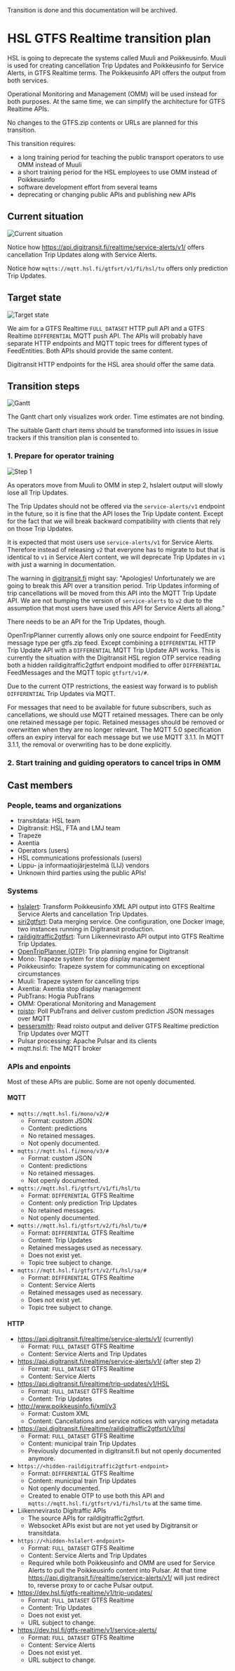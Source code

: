Transition is done and this documentation will be archived.

# HSL GTFS Realtime transition plan

HSL is going to deprecate the systems called Muuli and Poikkeusinfo.
Muuli is used for creating cancellation Trip Updates and Poikkeusinfo for Service Alerts, in GTFS Realtime terms.
The Poikkeusinfo API offers the output from both services.

Operational Monitoring and Management (OMM) will be used instead for both purposes.
At the same time, we can simplify the architecture for GTFS Realtime APIs.

No changes to the GTFS.zip contents or URLs are planned for this transition.

This transition requires:
- a long training period for teaching the public transport operators to use OMM instead of Muuli
- a short training period for the HSL employees to use OMM instead of Poikkeusinfo
- software development effort from several teams
- deprecating or changing public APIs and publishing new APIs

## Current situation

![Current situation](./current-situation.png)

Notice how https://api.digitransit.fi/realtime/service-alerts/v1/ offers cancellation Trip Updates along with Service Alerts.

Notice how `mqtts://mqtt.hsl.fi/gtfsrt/v1/fi/hsl/tu` offers only prediction Trip Updates.

## Target state

![Target state](./target-state.png)

We aim for a GTFS Realtime `FULL_DATASET` HTTP pull API and a GTFS Realtime `DIFFERENTIAL` MQTT push API.
The APIs will probably have separate HTTP endpoints and MQTT topic trees for different types of FeedEntities.
Both APIs should provide the same content.

Digitransit HTTP endpoints for the HSL area should offer the same data.

## Transition steps

![Gantt](./steps-gantt.png)

The Gantt chart only visualizes work order.
Time estimates are not binding.

The suitable Gantt chart items should be transformed into issues in issue trackers if this transition plan is consented to.

### 1. Prepare for operator training

![Step 1](./step-01.png)

As operators move from Muuli to OMM in step 2, hslalert output will slowly lose all Trip Updates.

The Trip Updates should not be offered via the `service-alerts/v1` endpoint in the future, so it is fine that the API loses the Trip Update content.
Except for the fact that we will break backward compatibility with clients that rely on those Trip Updates.

It is expected that most users use `service-alerts/v1` for Service Alerts.
Therefore instead of releasing `v2` that everyone has to migrate to but that is identical to `v1` in Service Alert content, we will deprecate Trip Updates in `v1` with just a warning in documentation.

The warning in [digitransit.fi](https://digitransit.fi/en/developers/apis/4-realtime-api/service-alerts/) might say: "Apologies! Unfortunately we are going to break this API over a transition period. Trip Updates informing of trip cancellations will be moved from this API into the MQTT Trip Update API. We are not bumping the version of `service-alerts` to `v2` due to the assumption that most users have used this API for Service Alerts all along."

There needs to be an API for the Trip Updates, though.

OpenTripPlanner currently allows only one source endpoint for FeedEntity message type per gtfs.zip feed.
Except combining a `DIFFERENTIAL` HTTP Trip Update API with a `DIFFERENTIAL` MQTT Trip Update API works.
This is currently the situation with the Digitransit HSL region OTP service reading both a hidden raildigitraffic2gtfsrt endpoint modified to offer `DIFFERENTIAL` FeedMessages and the MQTT topic `gtfsrt/v1/#`.

Due to the current OTP restrictions, the easiest way forward is to publish `DIFFERENTIAL` Trip Updates via MQTT.

For messages that need to be available for future subscribers, such as cancellations, we should use MQTT retained messages.
There can be only one retained message per topic.
Retained messages should be removed or overwritten when they are no longer relevant.
The MQTT 5.0 specification offers an expiry interval for each message but we use MQTT 3.1.1.
In MQTT 3.1.1, the removal or overwriting has to be done explicitly.

### 2. Start training and guiding operators to cancel trips in OMM

## Cast members

### People, teams and organizations

- transitdata: HSL team
- Digitransit: HSL, FTA and LMJ team
- Trapeze
- Axentia
- Operators (users)
- HSL communications professionals (users)
- Lippu- ja informaatiojärjestelmä (LIJ) vendors
- Unknown third parties using the public APIs!

### Systems

- [hslalert](https://github.com/HSLdevcom/hslalert): Transform Poikkeusinfo XML API output into GTFS Realtime Service Alerts and cancellation Trip Updates.
- [siri2gtfsrt](https://github.com/HSLdevcom/siri2gtfsrt): Data merging service. One configuration, one Docker image, two instances running in Digitransit production.
- [raildigitraffic2gtfsrt](https://github.com/HSLdevcom/raildigitraffic2gtfsrt): Turn Liikennevirasto API output into GTFS Realtime Trip Updates.
- [OpenTripPlanner (OTP)](https://github.com/HSLdevcom/OpenTripPlanner): Trip planning engine for Digitransit
- Mono: Trapeze system for stop display management
- Poikkeusinfo: Trapeze system for communicating on exceptional circumstances
- Muuli: Trapeze system for cancelling trips
- Axentia: Axentia stop display management
- PubTrans: Hogia PubTrans
- OMM: Operational Monitoring and Management
- [roisto](https://github.com/HSLdevcom/roisto): Poll PubTrans and deliver custom prediction JSON messages over MQTT
- [bessersmith](https://github.com/HSLdevcom/bessersmith): Read roisto output and deliver GTFS Realtime prediction Trip Updates over MQTT
- Pulsar processing: Apache Pulsar and its clients
- mqtt.hsl.fi: The MQTT broker

### APIs and enpoints

Most of these APIs are public.
Some are not openly documented.

#### MQTT

- `mqtts://mqtt.hsl.fi/mono/v2/#`
    - Format: custom JSON
    - Content: predictions
    - No retained messages.
    - Not openly documented.
- `mqtts://mqtt.hsl.fi/mono/v3/#`
    - Format: custom JSON
    - Content: predictions
    - No retained messages.
    - Not openly documented.
- `mqtts://mqtt.hsl.fi/gtfsrt/v1/fi/hsl/tu`
    - Format: `DIFFERENTIAL` GTFS Realtime
    - Content: only prediction Trip Updates
    - No retained messages.
    - Not openly documented.
- `mqtts://mqtt.hsl.fi/gtfsrt/v2/fi/hsl/tu/#`
    - Format: `DIFFERENTIAL` GTFS Realtime
    - Content: Trip Updates
    - Retained messages used as necessary.
    - Does not exist yet.
    - Topic tree subject to change.
- `mqtts://mqtt.hsl.fi/gtfsrt/v2/fi/hsl/sa/#`
    - Format: `DIFFERENTIAL` GTFS Realtime
    - Content: Service Alerts
    - Retained messages used as necessary.
    - Does not exist yet.
    - Topic tree subject to change.

#### HTTP

- https://api.digitransit.fi/realtime/service-alerts/v1/ (currently)
    - Format: `FULL_DATASET` GTFS Realtime
    - Content: Service Alerts and Trip Updates
- https://api.digitransit.fi/realtime/service-alerts/v1/ (after step 2)
    - Format: `FULL_DATASET` GTFS Realtime
    - Content: Service Alerts
- https://api.digitransit.fi/realtime/trip-updates/v1/HSL
    - Format: `FULL_DATASET` GTFS Realtime
    - Content: Trip Updates
- http://www.poikkeusinfo.fi/xml/v3
    - Format: Custom XML
    - Content: Cancellations and service notices with varying metadata
- https://api.digitransit.fi/realtime/raildigitraffic2gtfsrt/v1/hsl
    - Format: `FULL_DATASET` GTFS Realtime
    - Content: municipal train Trip Updates
    - Previously documented in digitransit.fi but not openly documented anymore.
- `https://<hidden-raildigitraffic2gtfsrt-endpoint>`
    - Format: `DIFFERENTIAL` GTFS Realtime
    - Content: municipal train Trip Updates
    - Not openly documented.
    - Created to enable OTP to use both this API and `mqtts://mqtt.hsl.fi/gtfsrt/v1/fi/hsl/tu` at the same time.
- Liikennevirasto Digitraffic APIs
    - The source APIs for raildigitraffic2gtfsrt.
    - Websocket APIs exist but are not yet used by Digitransit or transitdata.
- `https://<hidden-hslalert-endpoint>`
    - Format: `FULL_DATASET` GTFS Realtime
    - Content: Service Alerts and Trip Updates
    - Required while both Poikkeusinfo and OMM are used for Service Alerts to pull the Poikkeusinfo content into Pulsar. At that time https://api.digitransit.fi/realtime/service-alerts/v1/ will just redirect to, reverse proxy to or cache Pulsar output.
- https://dev.hsl.fi/gtfs-realtime/v1/trip-updates/
    - Format: `FULL_DATASET` GTFS Realtime
    - Content: Trip Updates
    - Does not exist yet.
    - URL subject to change.
- https://dev.hsl.fi/gtfs-realtime/v1/service-alerts/
    - Format: `FULL_DATASET` GTFS Realtime
    - Content: Service Alerts
    - Does not exist yet.
    - URL subject to change.
